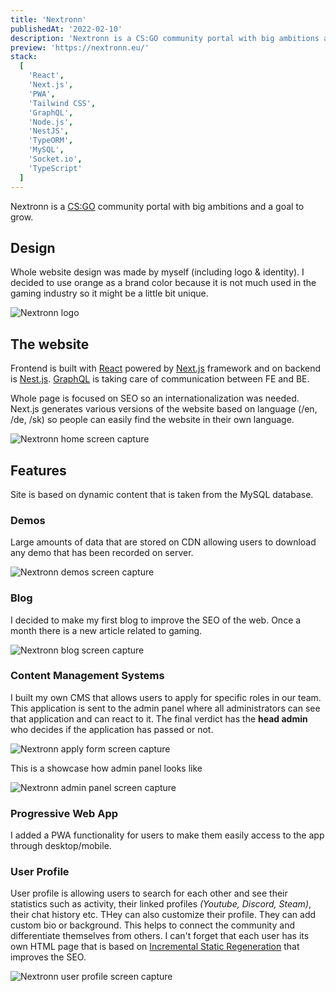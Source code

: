 ```yaml
---
title: 'Nextronn'
publishedAt: '2022-02-10'
description: 'Nextronn is a CS:GO community portal with big ambitions and a goal to grow.'
preview: 'https://nextronn.eu/'
stack:
  [
    'React',
    'Next.js',
    'PWA',
    'Tailwind CSS',
    'GraphQL',
    'Node.js',
    'NestJS',
    'TypeORM',
    'MySQL',
    'Socket.io',
    'TypeScript'
  ]
---
```


Nextronn is a [CS:GO](https://blog.counter-strike.net) community portal with big ambitions and a goal to grow.

## Design

Whole website design was made by myself (including logo & identity). I decided to use orange as a brand color because it is not much used in the gaming industry so it might be a little bit unique.

![Nextronn logo](/images/projects/nextronn/logo_showcase.svg)

## The website

Frontend is built with [React](https://reactjs.org/) powered by [Next.js](https://nextjs.org/) framework and on backend is [Nest.js](https://nestjs.com/). [GraphQL](https://graphql.org/) is taking care of communication between FE and BE.

Whole page is focused on SEO so an internationalization was needed. Next.js generates various versions of the website based on language (/en, /de, /sk) so people can easily find the website in their own language.

![Nextronn home screen capture](/images/projects/nextronn/home_screen.png)

## Features

Site is based on dynamic content that is taken from the MySQL database.

### Demos

Large amounts of data that are stored on CDN allowing users to download any demo that has been recorded on server.

![Nextronn demos screen capture](/images/projects/nextronn/demos.png)

### Blog

I decided to make my first blog to improve the SEO of the web. Once a month there is a new article related to gaming.

![Nextronn blog screen capture](/images/projects/nextronn/blog.png)

### Content Management Systems

I built my own CMS that allows users to apply for specific roles in our team. This application is sent to the admin panel where all administrators can see that application and can react to it. The final verdict has the **head admin** who decides if the application has passed or not.

![Nextronn apply form screen capture](/images/projects/nextronn/apply_form.png)

This is a showcase how admin panel looks like

![Nextronn admin panel screen capture](/images/projects/nextronn/admin_panel.png)

### Progressive Web App

I added a PWA functionality for users to make them easily access to the app through desktop/mobile.

### User Profile

User profile is allowing users to search for each other and see their statistics such as activity, their linked profiles _(Youtube, Discord, Steam)_, their chat history etc. THey can also customize their profile. They can add custom bio or background. This helps to connect the community and differentiate themselves from others. I can't forget that each user has its own HTML page that is based on [Incremental Static Regeneration](https://vercel.com/docs/concepts/next.js/incremental-static-regeneration) that improves the SEO.

![Nextronn user profile screen capture](/images/projects/nextronn/user_profile.png)
